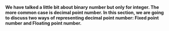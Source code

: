 
**We have talked a little bit about binary number but only for integer. The more common case is decimal point number. In this section, we are going to discuss two ways of representing decimal point number: Fixed point number and Floating point number.**